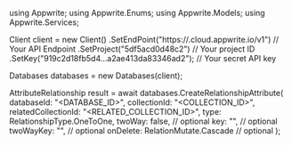 using Appwrite;
using Appwrite.Enums;
using Appwrite.Models;
using Appwrite.Services;

Client client = new Client()
    .SetEndPoint("https://<REGION>.cloud.appwrite.io/v1") // Your API Endpoint
    .SetProject("5df5acd0d48c2") // Your project ID
    .SetKey("919c2d18fb5d4...a2ae413da83346ad2"); // Your secret API key

Databases databases = new Databases(client);

AttributeRelationship result = await databases.CreateRelationshipAttribute(
    databaseId: "<DATABASE_ID>",
    collectionId: "<COLLECTION_ID>",
    relatedCollectionId: "<RELATED_COLLECTION_ID>",
    type: RelationshipType.OneToOne,
    twoWay: false, // optional
    key: "", // optional
    twoWayKey: "", // optional
    onDelete: RelationMutate.Cascade // optional
);